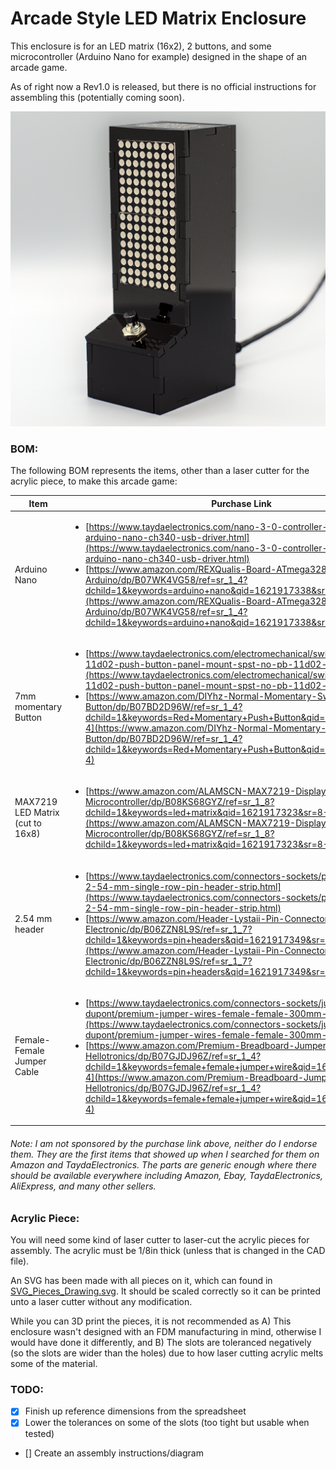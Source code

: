 # Arcade Style LED Matrix Enclosure

This enclosure is for an LED matrix (16x2), 2 buttons, and some microcontroller (Arduino Nano for example) designed in the shape of an arcade game.

As of right now a Rev1.0 is released, but there is no official instructions for assembling this (potentially coming soon).

![rev1_image](misc/DSC07092_01.jpg)

### BOM:
The following BOM represents the items, other than a laser cutter for the acrylic piece, to make this arcade game:

| Item | Purchase Link |
| ---- | ---- |
| Arduino Nano | <ul><li>[https://www.taydaelectronics.com/nano-3-0-controller-compatible-with-arduino-nano-ch340-usb-driver.html](https://www.taydaelectronics.com/nano-3-0-controller-compatible-with-arduino-nano-ch340-usb-driver.html)</li><li>[https://www.amazon.com/REXQualis-Board-ATmega328P-Compatible-Arduino/dp/B07WK4VG58/ref=sr_1_4?dchild=1&keywords=arduino+nano&qid=1621917338&sr=8-4](https://www.amazon.com/REXQualis-Board-ATmega328P-Compatible-Arduino/dp/B07WK4VG58/ref=sr_1_4?dchild=1&keywords=arduino+nano&qid=1621917338&sr=8-4)</li></ul> |
| 7mm momentary Button | <ul><li>[https://www.taydaelectronics.com/electromechanical/switches-key-pad/pb-11d02-push-button-panel-mount-spst-no-pb-11d02-th1r00.html](https://www.taydaelectronics.com/electromechanical/switches-key-pad/pb-11d02-push-button-panel-mount-spst-no-pb-11d02-th1r00.html)</li><li>[https://www.amazon.com/DIYhz-Normal-Momentary-Switch-Button/dp/B07BD2D96W/ref=sr_1_4?dchild=1&keywords=Red+Momentary+Push+Button&qid=1621917306&sr=8-4](https://www.amazon.com/DIYhz-Normal-Momentary-Switch-Button/dp/B07BD2D96W/ref=sr_1_4?dchild=1&keywords=Red+Momentary+Push+Button&qid=1621917306&sr=8-4)</li></ul> |
| MAX7219 LED Matrix (cut to 16x8) | <ul><li>[https://www.amazon.com/ALAMSCN-MAX7219-Display-Raspberry-Microcontroller/dp/B08KS68GYZ/ref=sr_1_8?dchild=1&keywords=led+matrix&qid=1621917323&sr=8-8](https://www.amazon.com/ALAMSCN-MAX7219-Display-Raspberry-Microcontroller/dp/B08KS68GYZ/ref=sr_1_8?dchild=1&keywords=led+matrix&qid=1621917323&sr=8-8)</li></ul> |
| 2.54 mm header | <ul><li>[https://www.taydaelectronics.com/connectors-sockets/pin-headers/40-pin-2-54-mm-single-row-pin-header-strip.html](https://www.taydaelectronics.com/connectors-sockets/pin-headers/40-pin-2-54-mm-single-row-pin-header-strip.html)</li><li>[https://www.amazon.com/Header-Lystaii-Pin-Connector-Electronic/dp/B06ZZN8L9S/ref=sr_1_7?dchild=1&keywords=pin+headers&qid=1621917349&sr=8-7](https://www.amazon.com/Header-Lystaii-Pin-Connector-Electronic/dp/B06ZZN8L9S/ref=sr_1_7?dchild=1&keywords=pin+headers&qid=1621917349&sr=8-7)</li></ul> |
| Female-Female Jumper Cable | <ul><li>[https://www.taydaelectronics.com/connectors-sockets/jumper-wire-dupont/premium-jumper-wires-female-female-300mm-pack-of-40.html](https://www.taydaelectronics.com/connectors-sockets/jumper-wire-dupont/premium-jumper-wires-female-female-300mm-pack-of-40.html)</li><li>[https://www.amazon.com/Premium-Breadboard-Jumper-100-Pack-Hellotronics/dp/B07GJDJ96Z/ref=sr_1_4?dchild=1&keywords=female+female+jumper+wire&qid=1621917406&sr=8-4](https://www.amazon.com/Premium-Breadboard-Jumper-100-Pack-Hellotronics/dp/B07GJDJ96Z/ref=sr_1_4?dchild=1&keywords=female+female+jumper+wire&qid=1621917406&sr=8-4)</li></ul> |

###### Note: I am not sponsored by the purchase link above, neither do I endorse them. They are the first items that showed up when I searched for them on Amazon and TaydaElectronics. The parts are generic enough where there should be available everywhere including Amazon, Ebay, TaydaElectronics, AliExpress, and many other sellers.

### Acrylic Piece:

You will need some kind of laser cutter to laser-cut the acrylic pieces for assembly. The acrylic must be 1/8in thick (unless that is changed in the CAD file).

An SVG has been made with all pieces on it, which can found in [SVG_Pieces_Drawing.svg](SVG_Pieces_Drawing.svg). It should be scaled correctly so it can be printed unto a laser cutter without any modification.

While you can 3D print the pieces, it is not recommended as A) This enclosure wasn't designed with an FDM manufacturing in mind, otherwise I would have done it differently, and B) The slots are toleranced negatively (so the slots are wider than the holes) due to how laser cutting acrylic melts some of the material.

### TODO:
- [x] Finish up reference dimensions from the spreadsheet
- [x] Lower the tolerances on some of the slots (too tight but usable when tested)
- []  Create an assembly instructions/diagram
